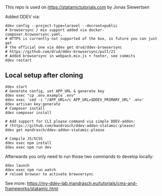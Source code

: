 This repo is used on https://statamictutorials.com by Jonas Siewertsen

Added DDEV via: 
```
ddev config --project-type=laravel --docroot=public
# browsersync / mix support added via docker-composer.browsersync.yaml,
# HTTPS is currently not supported of the box, in future you can just get
# the official one via ddev get drud/ddev-browsersync
# https://github.com/drud/ddev-browsersync/pull/21
# Added browsersync in webpack.mix.js + footer, see commits
ddev restart
```

## Local setup after cloning

```
ddev start
# Generate config, set APP_URL & generate key
ddev exec "cp .env.example .env"
ddev exec 'sed -i "/APP_URL=/c APP_URL=$DDEV_PRIMARY_URL" .env'
ddev artisan key:generate
# Composer install
ddev composer install

# Add support for CLI please command via simple DDEV-addon:
# (https://github.com/mandrasch/ddev-addon-statamic-please)
ddev get mandrasch/ddev-addon-statamic-please

# Compile JS/SCSS
ddev exec npm install
ddev exec npm run dev
```

Afterwards you only need to run those two commands to develop locally:

```
ddev launch
ddev exec npm run watch
# reload browser to activate browsersync
```

See more: https://my-ddev-lab.mandrasch.eu/tutorials/cms-and-frameworks/statamic.html
